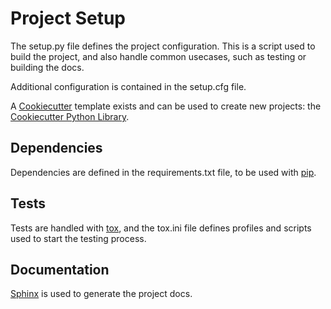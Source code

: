 # Project Setup

The setup.py file defines the project configuration. This is a script used to build the project, and also handle common usecases, such as testing or building the docs.

Additional configuration is contained in the setup.cfg file.

A [Cookiecutter][cookiecutter] template exists and can be used to create new projects: the [Cookiecutter Python Library][cookiecutter_library].

## Dependencies

Dependencies are defined in the requirements.txt file, to be used with [pip][pip].

## Tests

Tests are handled with [tox][tox], and the tox.ini file defines profiles and scripts used to start the testing process.

## Documentation

[Sphinx][sphinx] is used to generate the project docs.

[cookiecutter]: https://github.com/audreyr/cookiecutter
[cookiecutter_library]: https://github.com/Bernardo-MG/cookiecutter-python-library
[pip]: https://pypi.python.org/pypi/pip
[sphinx]: http://www.sphinx-doc.org/
[tox]: https://tox.readthedocs.io